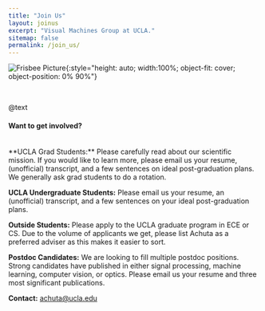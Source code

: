 ```yaml
---
title: "Join Us"
layout: joinus
excerpt: "Visual Machines Group at UCLA."
sitemap: false
permalink: /join_us/
---
```


![Frisbee Picture](/assets/images/vmg_frisbee_2019.jpg){:style="height: auto; width:100%; object-fit: cover; object-position: 0% 90%"}

<br>

@text
#### Want to get involved?
<br>
**UCLA Grad Students:** Please carefully read about our scientific mission. If you would like to learn more, please email us your resume, (unofficial) transcript, and a few sentences on ideal post-graduation plans. We generally ask grad students to do a rotation.

**UCLA Undergraduate Students:** Please email us your resume, an (unofficial) transcript, and a few sentences on your ideal post-graduation plans.

**Outside Students:** Please apply to the UCLA graduate program in ECE or CS. Due to the volume of applicants we get, please list Achuta as a preferred adviser as this makes it easier to sort.

**Postdoc Candidates:** We are looking to fill multiple postdoc positions. Strong candidates have published in either signal processing, machine learning, computer vision, or optics. Please email us your resume and three most significant publications.

**Contact:** [achuta@ucla.edu](mailto:achuta@ucla.edu)
